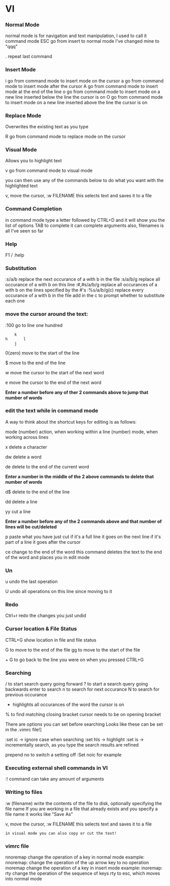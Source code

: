 # VI

### Normal Mode

normal mode is for navigation and text manipulation, I used to call it command mode
ESC	go from insert to normal mode
I've changed mine to "qqq"

. repeat last command

### Insert Mode

i		go from command mode to insert mode
		on the cursor
a		go from command mode to insert mode
		after the cursor
A		go from command mode to insert mode
		at the end of the line
o		go from command mode to insert mode
		on a new line inserted below the line the cursor is on
O		go from command mode to insert mode
		on a new line inserted above the line the cursor is on

### Replace Mode

Overwrites the existing text as you type

R		go from command mode to replace mode
		on the cursor

### Visual Mode

Allows you to highlight text

v go from command mode to visual mode

you can then use any of the commands below to do what you want with the highlighted text

v, move the cursor, :w FILENAME
	this selects text and saves it to a file

### Command Completion

in command mode type a letter followed by CTRL+D and it will show you the list of options
TAB to complete
it can complete arguments also, filenames is all I've seen so far

### Help

F1 / :help

### Substitution

:s/a/b
	replace the next occurance of a with b in the file
:s/a/b/g
	replace all occurance of a with b on this line
:#,#s/a/b/g
	replace all occurances of a with b on the lines specified by the #'s
:%s/a/b/g(c)
	replace every occurance of a with b in the file
	add in the c to prompt whether to substitute each one

### move the cursor around the text:

:100
	go to line one hundred

		k
	h		l
		j
		
0(zero)
	move to the start of the line

$
	move to the end of the line
	
w
	move the cursor to the start of the next word
	
e
	move the cursor to the end of the next word

**Enter a number before any of ther 2 commands above to jump that number of words**	

### edit the text while in command mode

A way to think about the shortcut keys for editing is as follows:

mode (number) action, when working within a line
(number) mode, when working across lines

x
	delete a character

dw
	delete a word

de 
	delete to the end of the current word
	
**Enter a number in the middle of the 2 above commands to delete that number of words**

d$
	delete to the end of the line

dd
	delete a line

yy
	cut a line
	
**Enter a number before any of the 2 commands above and that number of lines will be cut/deleted**

p
	paste what you have just cut
	if it's a full line it goes on the next line
	if it's part of a line it goes after the cursor
	
ce
	change to the end of the word
	this command deletes the text to the end of the word and places you in edit mode
	

### Un

u
	undo the last operation
	
U
	undo all operations on this line since moving to it

### Redo

Ctrl+r redo the changes you just undid


### Cursor location & File Status

CTRL+G
	show location in file and file status
	
G to move to the end of the file
gg to move to the start of the file

<number> + G to go back to the line you were on when you pressed CTRL+G

### Searching

/ to start search query going forward
? to start a search query going backwards
enter to search
n to search for next occurance
N to search for previous occurance
* highlights all occurances of the word the cursor is on

% to find matching closing bracket
	cursor needs to be on opening bracket
	
There are options you can set before searching
Looks like these can be set in the .vimrc file!]

:set ic -> ignore case when searching
:set hls -> highlight 
:set is -> incrementally search, as you type the search results are refined

prepend no to switch a setting off
:Set noic for example
	

### Executing external shell commands in VI

:!<command>
	command can take any amount of arguments
	

### Writing to files

:w (filename)
	write the contents of the file to disk, optionally specifying the file name
	If you are working in a file that already exists and you specify a file name it works like "Save As"

v, move the cursor, :w FILENAME
	this selects text and saves it to a file
	
	in visual mode you can also copy or cut the text!


### vimrc file

nnoremap
	change the operation of a key in normal mode
	example:
		nnoremap: <Up> <Nop>
			change the operation of the up arrow key to no operation
inoremap
	change the operation of a key in insert mode
	example:
		inoremap: rty <esc>
			change the operation of the sequence of keys rty to esc, which moves into normal mode

